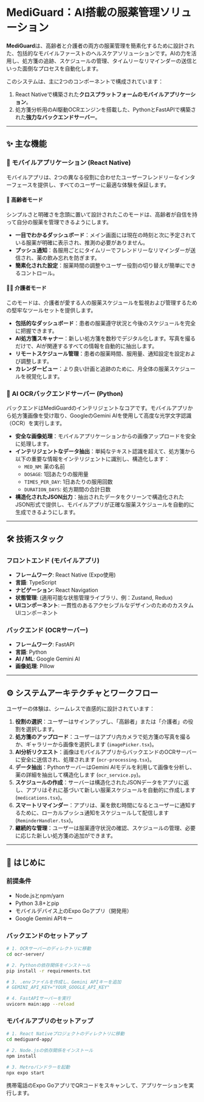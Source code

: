 # MediGuard：AI搭載の服薬管理ソリューション

**MediGuard**は、高齢者と介護者の両方の服薬管理を簡素化するために設計された、包括的なモバイルファーストのヘルスケアソリューションです。AIの力を活用し、処方箋の追跡、スケジュールの管理、タイムリーなリマインダーの送信といった面倒なプロセスを自動化します。

このシステムは、主に2つのコンポーネントで構成されています：

1.  React Nativeで構築された**クロスプラットフォームのモバイルアプリケーション**。
2.  処方箋分析用のAI駆動OCRエンジンを搭載した、PythonとFastAPIで構築された**強力なバックエンドサーバー**。

-----

## ✨ 主な機能

### 📱 モバイルアプリケーション (React Native)

モバイルアプリは、2つの異なる役割に合わせたユーザーフレンドリーなインターフェースを提供し、すべてのユーザーに最適な体験を保証します。

#### 👴 **高齢者モード**

シンプルさと明確さを念頭に置いて設計されたこのモードは、高齢者が自信を持って自分の服薬を管理できるようにします。

  * **一目でわかるダッシュボード**：メイン画面には現在の時刻と次に予定されている服薬が明確に表示され、推測の必要がありません。
  * **プッシュ通知**：各服用ごとにタイムリーでフレンドリーなリマインダーが送信され、薬の飲み忘れを防ぎます。
  * **簡素化された設定**：服薬時間の調整やユーザー役割の切り替えが簡単にできるコントロール。

#### 👩‍⚕️ **介護者モード**

このモードは、介護者が愛する人の服薬スケジュールを監視および管理するための堅牢なツールセットを提供します。

  * **包括的なダッシュボード**：患者の服薬遵守状況と今後のスケジュールを完全に把握できます。
  * **AI処方箋スキャナー**：新しい処方箋を数秒でデジタル化します。写真を撮るだけで、AIが関連するすべての情報を自動的に抽出します。
  * **リモートスケジュール管理**：患者の服薬時間、服用量、通知設定を設定および調整します。
  * **カレンダービュー**：より良い計画と追跡のために、月全体の服薬スケジュールを視覚化します。

### 🤖 AI OCRバックエンドサーバー (Python)

バックエンドはMediGuardのインテリジェントなコアです。モバイルアプリから処方箋画像を受け取り、GoogleのGemini AIを使用して高度な光学文字認識（OCR）を実行します。

  * **安全な画像処理**：モバイルアプリケーションからの画像アップロードを安全に処理します。
  * **インテリジェントなデータ抽出**：単純なテキスト認識を超えて、処方箋から以下の重要な情報をインテリジェントに識別し、構造化します：
      * `MED_NM`: 薬の名前
      * `DOSAGE`: 1回あたりの服用量
      * `TIMES_PER_DAY`: 1日あたりの服用回数
      * `DURATION_DAYS`: 処方期間の合計日数
  * **構造化されたJSON出力**：抽出されたデータをクリーンで構造化されたJSON形式で提供し、モバイルアプリが正確な服薬スケジュールを自動的に生成できるようにします。

-----

## 🛠️ 技術スタック

### **フロントエンド (モバイルアプリ)**

  * **フレームワーク**: React Native (Expo使用)
  * **言語**: TypeScript
  * **ナビゲーション**: React Navigation
  * **状態管理**: (適用可能な状態管理ライブラリ、例：Zustand, Redux)
  * **UIコンポーネント**: 一貫性のあるアクセシブルなデザインのためのカスタムUIコンポーネント

### **バックエンド (OCRサーバー)**

  * **フレームワーク**: FastAPI
  * **言語**: Python
  * **AI / ML**: Google Gemini AI
  * **画像処理**: Pillow

-----

## ⚙️ システムアーキテクチャとワークフロー

ユーザーの体験は、シームレスで直感的に設計されています：

1.  **役割の選択**：ユーザーはサインアップし、「高齢者」または「介護者」の役割を選択します。
2.  **処方箋のアップロード**：ユーザーはアプリ内カメラで処方箋の写真を撮るか、ギャラリーから画像を選択します (`imagePicker.tsx`)。
3.  **AI分析リクエスト**：画像はモバイルアプリからバックエンドのOCRサーバーに安全に送信され、処理されます (`ocr-processing.tsx`)。
4.  **データ抽出**：PythonサーバーはGemini AIモデルを利用して画像を分析し、薬の詳細を抽出して構造化します (`ocr_service.py`)。
5.  **スケジュールの作成**：サーバーは構造化されたJSONデータをアプリに返し、アプリはそれに基づいて新しい服薬スケジュールを自動的に作成します (`medications.tsx`)。
6.  **スマートリマインダー**：アプリは、薬を飲む時間になるとユーザーに通知するために、ローカルプッシュ通知をスケジュールして配信します (`ReminderHandler.tsx`)。
7.  **継続的な管理**：ユーザーは服薬遵守状況の確認、スケジュールの管理、必要に応じた新しい処方箋の追加ができます。

-----

## 🚀 はじめに

### 前提条件

  * Node.jsとnpm/yarn
  * Python 3.8+とpip
  * モバイルデバイス上のExpo Goアプリ（開発用）
  * Google Gemini APIキー

### バックエンドのセットアップ

```bash
# 1. OCRサーバーのディレクトリに移動
cd ocr-server/

# 2. Pythonの依存関係をインストール
pip install -r requirements.txt

# 3. .envファイルを作成し、Gemini APIキーを追加
# GEMINI_API_KEY="YOUR_GOOGLE_API_KEY"

# 4. FastAPIサーバーを実行
uvicorn main:app --reload
```

### モバイルアプリのセットアップ

```bash
# 1. React Nativeプロジェクトのディレクトリに移動
cd mediguard-app/

# 2. Node.jsの依存関係をインストール
npm install

# 3. Metroバンドラーを起動
npx expo start
```

携帯電話のExpo GoアプリでQRコードをスキャンして、アプリケーションを実行します。
